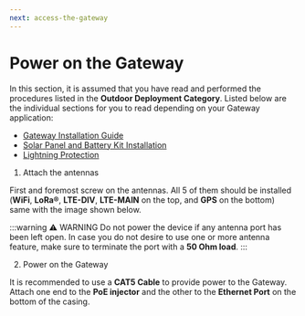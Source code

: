 ```yaml
---
next: access-the-gateway
---
```


# Power on the Gateway

In this section, it is assumed that you have read and performed the procedures listed in the **Outdoor Deployment Category**. Listed below are the individual sections for you to read depending on your Gateway application:

* [Gateway Installation Guide](gateway-installation-guide.html)
* [Solar Panel and Battery Kit Installation](solar-panel-and-battery-kit-installation.html)
* [Lightning Protection](lightning-protection.html)

1. Attach the antennas

First and foremost screw on the antennas. All 5 of them should be installed (**WiFi**, **LoRa®**, **LTE-DIV**, **LTE-MAIN** on the top, and **GPS** on the bottom) same with the image shown below.

<rk-img
  src="/assets/images/quick-start-guide/rak7249/2.quickstart/antennas_installed.png"
  width="50%"
  figure-number="1"
  caption="RAK7249 Macro Outdoor Gateway with the Antennas installed"
/>

:::warning ⚠️ WARNING
Do not power the device if any antenna port has been left open. In case you do not desire to use one or more antenna feature, make sure to terminate the port with a **50 Ohm load**.
:::

2. Power on the Gateway

It is recommended to use a **CAT5 Cable** to provide power to the Gateway. Attach one end to the **PoE injector** and the other to the **Ethernet Port** on the bottom of the casing.

<rk-img
  src="/assets/images/quick-start-guide/rak7249/2.quickstart/probrf78ullrkleikvg2.jpg"
  width="100%"
  figure-number="2"
  caption="Powering the Gateway using PoE"
/>

